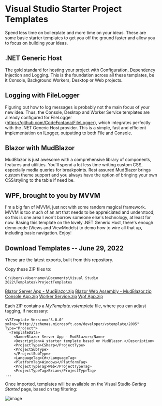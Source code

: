 # Visual Studio Starter Project Templates
Spend less time on boilerplate and more time on your ideas.  These are some basic starter templates to get you off the ground faster and allow you to focus on building your ideas.

## .NET Generic Host
The gold standard for hosting your project with Configuration, Dependency Injection and Logging.  This is the foundation across all these templates, be it Console, Background Workers, Desktop or Web projects.

## Logging with FileLogger
Figuring out how to log messages is probably not the main focus of your new idea.  Thus, the Console, Desktop and Worker Service templates are already configured for FileLogger (https://github.com/CodeFontana/FileLogger), which integrates perfectly with the .NET Generic Host provider.  This is a simple, fast and efficient implementation on ILogger, outputting to both File and Console.

## Blazor with MudBlazor
MudBlazor is just awesome with a comprehensive library of components, features and utilities.  You'll spend a lot less time writing custom CSS, especially media queries for breakpoints.  Rest assured MudBlazor brings custom theme support and you always have the option of bringing your own CSS/styling to the table if need be.

## WPF, brought to you by MVVM
I'm a big fan of MVVM, just not with some random magical framework.  MVVM is too much of an art that needs to be appreiciated and understood, so this is one area I won't borrow someone else's technology, at least for now.  Basing this template on the lovely .NET Generic Host, there's enough demo code (Views and ViewModels) to demo how to wire all that up, including basic navigation.  Enjoy!

## Download Templates -- June 29, 2022
These are the latest exports, built from this repository.

Copy these ZIP files to:
```
C:\Users\<Username>\Documents\Visual Studio 2022\Templates\ProjectTemplates
```
[Blazor Server App - MudBlazor.zip](https://github.com/CodeFontana/CSharpProjectTemplates/files/9016246/Blazor.Server.App.-.MudBlazor.zip)
[Blazor Web Assembly - MudBlazor.zip](https://github.com/CodeFontana/CSharpProjectTemplates/files/9016247/Blazor.Web.Assembly.-.MudBlazor.zip)
[Console App.zip](https://github.com/CodeFontana/CSharpProjectTemplates/files/9016248/Console.App.zip)
[Worker Service.zip](https://github.com/CodeFontana/CSharpProjectTemplates/files/9016249/Worker.Service.zip)
[Wpf App.zip](https://github.com/CodeFontana/CSharpProjectTemplates/files/9016250/Wpf.App.zip)

Each ZIP contains a _MyTemplate.vstemplate_ file, where you can adjust tagging, if necessary:
```
<VSTemplate Version="3.0.0" xmlns="http://schemas.microsoft.com/developer/vstemplate/2005" Type="Project">
  <TemplateData>
    <Name>Blazor Server App - MudBlazor</Name>
    <Description>A starter template based on MudBlazor.</Description>
    <ProjectType>CSharp</ProjectType>
    <ProjectSubType>
    </ProjectSubType>
	<LanguageTag>C#</LanguageTag>
	<PlatformTag>Windows</PlatformTag>
	<ProjectTypeTag>Web</ProjectTypeTag>
	<ProjectTypeTag>Brian</ProjectTypeTag>
...
```

Once imported, templates will be available on the Visual Studio _Getting Started_ page, based on tag filtering:

![image](https://user-images.githubusercontent.com/41308769/161820292-982baac6-7cf7-4e86-8c83-f10102bdb0ce.png)
